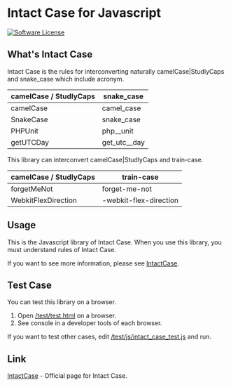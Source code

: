 # Intact Case for Javascript

[![Software License](https://img.shields.io/badge/license-MIT-brightgreen.svg?style=flat-square)](LICENSE.txt)

## What's Intact Case

Intact Case is the rules for interconverting naturally camelCase|StudlyCaps and snake_case which include acronym.

camelCase / StudlyCaps|snake_case
----|----
camelCase|camel_case
SnakeCase|snake_case
PHPUnit|php__unit
getUTCDay|get_utc__day

This library can interconvert camelCase|StudlyCaps and train-case.

camelCase / StudlyCaps|train-case
----|----
forgetMeNot|forget-me-not
WebkitFlexDirection|-webkit-flex-direction

## Usage

This is the Javascript library of Intact Case. When you use this library, you must understand rules of Intact Case.

If you want to see more information, please see [IntactCase](http://lab.kochlein.com/IntactCase).

## Test Case

You can test this library on a browser.

1. Open [/test/test.html](https://github.com/StewEucen/intact-case-js-/blob/master/test/test.html) on a browser.
2. See console in a developer tools of each browser.

If you want to test other cases, edit [/test/js/intact_case_test.js](https://github.com/StewEucen/intact-case-js-/blob/master/test/js/intact_case_test.js) and run.

## Link

[IntactCase](http://lab.kochlein.com/IntactCase) - Official page for Intact Case.
